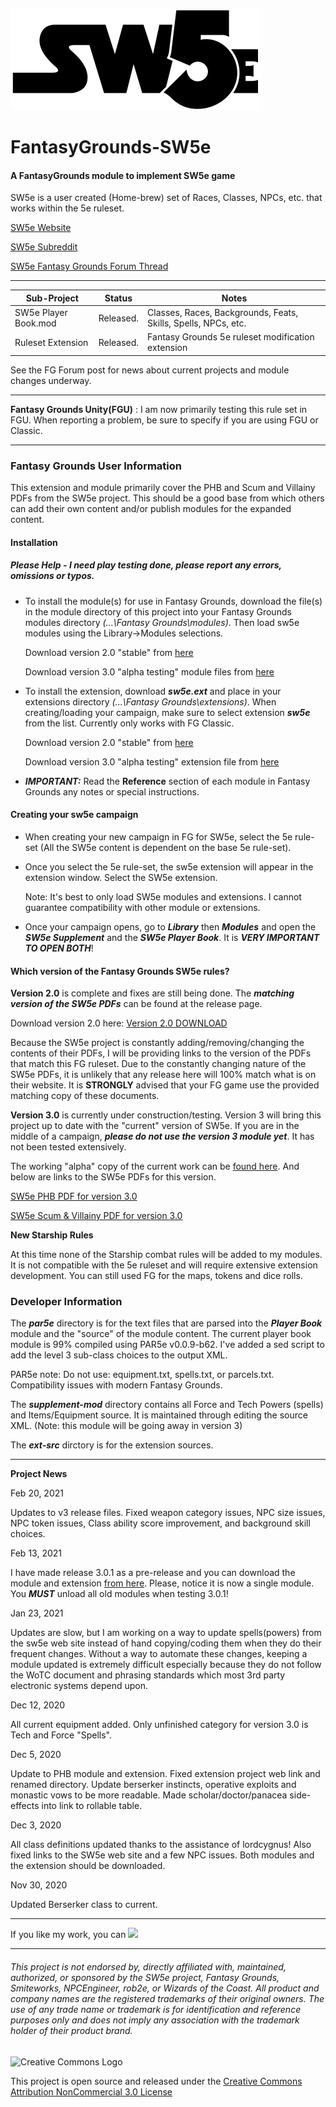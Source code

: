 ![alt text](https://github.com/BeeGrinder/FantasyGrounds-SW5e/blob/master/SW5EBW.png "SW5e")
# FantasyGrounds-SW5e
#### A FantasyGrounds module to implement SW5e game

SW5e is a user created (Home-brew) set of Races, Classes, NPCs, etc. that works within the 5e ruleset.

[SW5e Website](https://sw5e.com/)

[SW5e Subreddit](https://www.reddit.com/r/sw5e/)

[SW5e Fantasy Grounds Forum Thread](https://www.fantasygrounds.com/forums/showthread.php?47628-SW5e-a-star-wars-home-brew-on-the-5e-rule-set)

---

|Sub-Project | Status | Notes |
| --- | --- | -- |
|SW5e Player Book.mod | Released. | Classes, Races, Backgrounds, Feats, Skills, Spells, NPCs, etc.|
|Ruleset Extension | Released. | Fantasy Grounds 5e ruleset modification extension |

See the FG Forum post for news about current projects and module changes underway.

---

__Fantasy Grounds Unity(FGU)__ : I am now primarily testing this rule set in FGU.  When reporting a problem, be sure to specify if you are using FGU or Classic.

---

### Fantasy Grounds User Information

This extension and module primarily cover the PHB and Scum and Villainy PDFs from the SW5e project.  This should be a good base from which others can add their own content and/or publish modules for the expanded content.

#### Installation
##### Please Help - I need play testing done, please report any errors, omissions or typos.

* To install the module(s) for use in Fantasy Grounds, download the file(s) in the module directory of this project into your Fantasy Grounds modules directory *(...\Fantasy Grounds\modules)*.  Then load sw5e modules using the Library->Modules selections.

   Download version 2.0 "stable" from [here](https://github.com/BeeGrinder/FantasyGrounds-SW5e/releases/tag/2.0.0)

   Download version 3.0 "alpha testing" module files from [here](https://github.com/BeeGrinder/FantasyGrounds-SW5e/releases/tag/v3.0.1)
 
* To install the extension, download *__sw5e.ext__* and place in your extensions directory *(...\Fantasy Grounds\extensions)*. When creating/loading your campaign, make sure to select extension *__sw5e__* from the list.  Currently only works with FG Classic.

   Download version 2.0 "stable" from [here](https://github.com/BeeGrinder/FantasyGrounds-SW5e/releases/tag/2.0.0)

   Download version 3.0 "alpha testing" extension file from [here](https://github.com/BeeGrinder/FantasyGrounds-SW5e/releases/tag/v3.0.1)

* __*IMPORTANT:*__ Read the __Reference__ section of each module in Fantasy Grounds any notes or special instructions.

#### Creating your sw5e campaign

* When creating your new campaign in FG for SW5e, select the 5e rule-set (All the SW5e content is dependent on the base 5e rule-set).
* Once you select the 5e rule-set, the sw5e extension will appear in the extension window.  Select the SW5e extension.

  Note: It's best to only load SW5e modules and extensions. I cannot guarantee compatibility with other module or extensions.
* Once your campaign opens, go to *__Library__* then *__Modules__* and open the *__SW5e Supplement__* and the *__SW5e Player Book__*.  It is *__VERY IMPORTANT TO OPEN BOTH__*!

#### Which version of the Fantasy Grounds SW5e rules?

__Version 2.0__ is complete and fixes are still being done. The *__matching version of the SW5e PDFs__* can be found at the release page.

Download version 2.0 here:  [Version 2.0 DOWNLOAD](https://github.com/BeeGrinder/FantasyGrounds-SW5e/releases/tag/2.0.0)

Because the SW5e project is constantly adding/removing/changing the contents of their PDFs, I will be providing links to the version of the PDFs that match this FG ruleset.
Due to the constantly changing nature of the SW5e PDFs, it is unlikely that any release here will 100% match what is on their website. It is __STRONGLY__ advised that your FG game use the provided matching copy of these documents.

__Version 3.0__ is currently under construction/testing.  Version 3 will bring this project up to date with the "current" version of SW5e.  If you are in the middle of a campaign, *__please do not use the version 3 module yet__*.  It has not been tested extensively.

The working "alpha" copy of the current work can be [found here](https://github.com/BeeGrinder/FantasyGrounds-SW5e/releases/tag/v3.0.1). And below are links to the SW5e PDFs for this version.

[SW5e PHB PDF for version 3.0](https://mega.nz/file/2IEH1awA#NvlThnx4ZwxsvWNkpcIxXLDn5WfCRVV3hPKKeSsbXaE)

[SW5e Scum & Villainy PDF for version 3.0](https://mega.nz/file/TM8kVYaa#YcHsUUW5fi0CitCX_hQ1cXMLhZpqdKubP_PwCWzLvk4)


__New Starship Rules__

At this time none of the Starship combat rules will be added to my modules.  It is not compatible with the 5e ruleset and will require extensive extension development.  You can still used FG for the maps, tokens and dice rolls.

### Developer Information

The *__par5e__* directory is for the text files that are parsed into the *__Player Book__* module and the "source" of the module content. The current player book module is 99% compiled using PAR5e v0.0.9-b62.  I've added a sed script to add the level 3 sub-class choices to the output XML.

PAR5e note: Do not use: equipment.txt, spells.txt, or parcels.txt.  Compatibility issues with modern Fantasy Grounds.

The *__supplement-mod__* directory contains all Force and Tech Powers (spells) and Items/Equipment source.  It is maintained through editing the source XML. (Note: this module will be going away in version 3)

The *__ext-src__* dirctory is for the extension sources.

---

__Project News__

Feb 20, 2021

Updates to v3 release files.  Fixed weapon category issues, NPC size issues, NPC token issues, Class ability score improvement, and background skill choices.

Feb 13, 2021

I have made release 3.0.1 as a pre-release and you can download the module and extension [from here](https://github.com/BeeGrinder/FantasyGrounds-SW5e/releases/tag/v3.0.1).  Please, notice it is now a single module.  You *__MUST__* unload all old modules when testing 3.0.1!

Jan 23, 2021

Updates are slow, but I am working on a way to update spells(powers) from the sw5e web site instead of hand copying/coding them when they do their frequent changes.  Without a way to automate these changes, keeping a module updated is extremely difficult especially because they do not follow the WoTC document and phrasing standards which most 3rd party electronic systems depend upon.

Dec 12, 2020

All current equipment added.  Only unfinished category for version 3.0 is Tech and Force "Spells".

Dec 5, 2020

Update to PHB module and extension. Fixed extension project web link and renamed directory. Update berserker instincts, operative exploits and monastic vows to be more readable.  Made scholar/doctor/panacea side-effects into link to rollable table.

Dec 3, 2020

All class definitions updated thanks to the assistance of lordcygnus! Also fixed links to the SW5e web site and a few NPC issues.  Both modules and the extension should be downloaded.

Nov 30, 2020

Updated Berserker class to current.

---
If you like my work, you can [<img src="https://cdn.buymeacoffee.com/buttons/v2/default-yellow.png">](https://www.buymeacoffee.com/BeeGrinder)

---
###### This project is not endorsed by, directly affiliated with, maintained, authorized, or sponsored by the SW5e project, Fantasy Grounds, Smiteworks, NPCEngineer, rob2e, or Wizards of the Coast. All product and company names are the registered trademarks of their original owners. The use of any trade name or trademark is for identification and reference purposes only and does not imply any association with the trademark holder of their product brand.
![Creative Commons Logo](https://i.creativecommons.org/l/by-nc/3.0/us/88x31.png)

This project is open source and released under the [Creative Commons Attribution NonCommercial 3.0 License](http://creativecommons.org/licenses/by-nc/3.0/us/)
